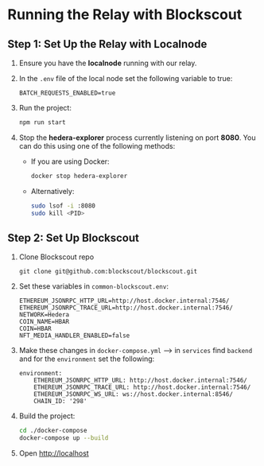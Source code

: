 # Running the Relay with Blockscout

## Step 1: Set Up the Relay with Localnode

1. Ensure you have the **localnode** running with our relay.
2. In the `.env` file of the local node set the following variable to true:

   ```env
   BATCH_REQUESTS_ENABLED=true
4. Run the project:
    ```bash
    npm run start
3. Stop the **hedera-explorer** process currently listening on port **8080**. You can do this using one of the following methods:
    - If you are using Docker:
      ```bash
      docker stop hedera-explorer
      ```
    - Alternatively:
      ```bash
      sudo lsof -i :8080
      sudo kill <PID>
      ```
## Step 2: Set Up Blockscout
1. Clone Blockscout repo
    ```git
    git clone git@github.com:blockscout/blockscout.git
2. Set these variables in `common-blockscout.env`:
    ```env
    ETHEREUM_JSONRPC_HTTP_URL=http://host.docker.internal:7546/
    ETHEREUM_JSONRPC_TRACE_URL=http://host.docker.internal:7546/
    NETWORK=Hedera
    COIN_NAME=HBAR
    COIN=HBAR
    NFT_MEDIA_HANDLER_ENABLED=false
3. Make these changes in `docker-compose.yml` --> in `services` find `backend` and for the `environment` set the following:
    ```
    environment:
        ETHEREUM_JSONRPC_HTTP_URL: http://host.docker.internal:7546/
        ETHEREUM_JSONRPC_TRACE_URL: http://host.docker.internal:7546/
        ETHEREUM_JSONRPC_WS_URL: ws://host.docker.internal:8546/
        CHAIN_ID: '298'
4. Build the project:
    ```bash
    cd ./docker-compose
    docker-compose up --build
5. Open [http://localhost](http://localhost)